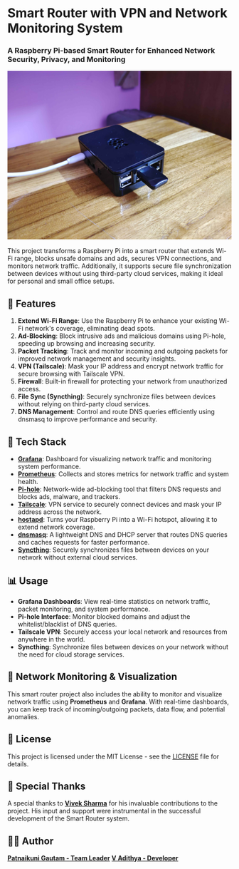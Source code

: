# Smart Router with VPN and Network Monitoring System

### A Raspberry Pi-based Smart Router for Enhanced Network Security, Privacy, and Monitoring

![Smart Router](raspberry_pi_project.jpg)

This project transforms a Raspberry Pi into a smart router that extends Wi-Fi range, blocks unsafe domains and ads, secures VPN connections, and monitors network traffic. Additionally, it supports secure file synchronization between devices without using third-party cloud services, making it ideal for personal and small office setups.

## 🌟 Features

1. **Extend Wi-Fi Range**: Use the Raspberry Pi to enhance your existing Wi-Fi network's coverage, eliminating dead spots.
2. **Ad-Blocking**: Block intrusive ads and malicious domains using Pi-hole, speeding up browsing and increasing security.
3. **Packet Tracking**: Track and monitor incoming and outgoing packets for improved network management and security insights.
4. **VPN (Tailscale)**: Mask your IP address and encrypt network traffic for secure browsing with Tailscale VPN.
5. **Firewall**: Built-in firewall for protecting your network from unauthorized access.
6. **File Sync (Syncthing)**: Securely synchronize files between devices without relying on third-party cloud services.
7. **DNS Management**: Control and route DNS queries efficiently using dnsmasq to improve performance and security.

## 🚀 Tech Stack

- **[Grafana](https://grafana.com/)**: Dashboard for visualizing network traffic and monitoring system performance.
- **[Prometheus](https://prometheus.io/)**: Collects and stores metrics for network traffic and system health.
- **[Pi-hole](https://pi-hole.net/)**: Network-wide ad-blocking tool that filters DNS requests and blocks ads, malware, and trackers.
- **[Tailscale](https://tailscale.com/)**: VPN service to securely connect devices and mask your IP address across the network.
- **[hostapd](https://w1.fi/hostapd/)**: Turns your Raspberry Pi into a Wi-Fi hotspot, allowing it to extend network coverage.
- **[dnsmasq](https://thekelleys.org.uk/dnsmasq/doc.html)**: A lightweight DNS and DHCP server that routes DNS queries and caches requests for faster performance.
- **[Syncthing](https://syncthing.net/)**: Securely synchronizes files between devices on your network without external cloud services.

## 📊 Usage

- **Grafana Dashboards**: View real-time statistics on network traffic, packet monitoring, and system performance.
- **Pi-hole Interface**: Monitor blocked domains and adjust the whitelist/blacklist of DNS queries.
- **Tailscale VPN**: Securely access your local network and resources from anywhere in the world.
- **Syncthing**: Synchronize files between devices on your network without the need for cloud storage services.

## 🔧 Network Monitoring & Visualization

This smart router project also includes the ability to monitor and visualize network traffic using **Prometheus** and **Grafana**. With real-time dashboards, you can keep track of incoming/outgoing packets, data flow, and potential anomalies.

## 📜 License

This project is licensed under the MIT License - see the [LICENSE](LICENSE) file for details.

## 🙏 Special Thanks

A special thanks to **[Vivek Sharma](https://github.com/ifsvivek)**   for his invaluable contributions to the project. His input and support were instrumental in the successful development of the Smart Router system.

## 🧑‍💻 Author

**[Patnaikuni Gautam - Team Leader](https://github.com/Patnaikuni-Gautam)**
**[V Adithya - Developer](https://github.com/itsadithyav)**  

